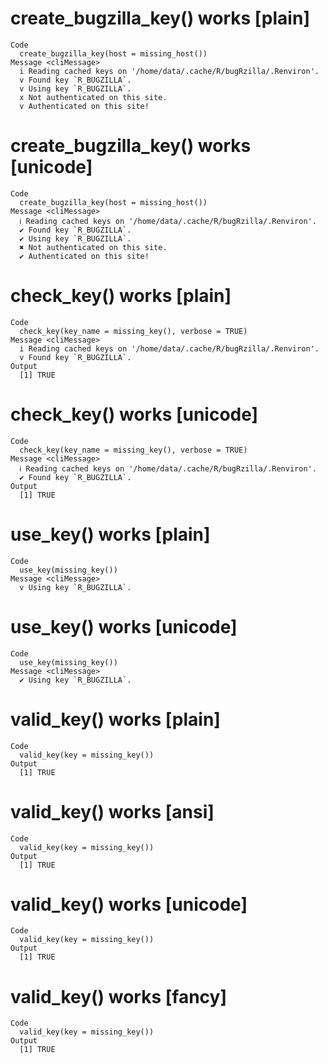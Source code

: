 # create_bugzilla_key() works [plain]

    Code
      create_bugzilla_key(host = missing_host())
    Message <cliMessage>
      i Reading cached keys on '/home/data/.cache/R/bugRzilla/.Renviron'.
      v Found key `R_BUGZILLA`.
      v Using key `R_BUGZILLA`.
      x Not authenticated on this site.
      v Authenticated on this site!

# create_bugzilla_key() works [unicode]

    Code
      create_bugzilla_key(host = missing_host())
    Message <cliMessage>
      ℹ Reading cached keys on '/home/data/.cache/R/bugRzilla/.Renviron'.
      ✔ Found key `R_BUGZILLA`.
      ✔ Using key `R_BUGZILLA`.
      ✖ Not authenticated on this site.
      ✔ Authenticated on this site!

# check_key() works [plain]

    Code
      check_key(key_name = missing_key(), verbose = TRUE)
    Message <cliMessage>
      i Reading cached keys on '/home/data/.cache/R/bugRzilla/.Renviron'.
      v Found key `R_BUGZILLA`.
    Output
      [1] TRUE

# check_key() works [unicode]

    Code
      check_key(key_name = missing_key(), verbose = TRUE)
    Message <cliMessage>
      ℹ Reading cached keys on '/home/data/.cache/R/bugRzilla/.Renviron'.
      ✔ Found key `R_BUGZILLA`.
    Output
      [1] TRUE

# use_key() works [plain]

    Code
      use_key(missing_key())
    Message <cliMessage>
      v Using key `R_BUGZILLA`.

# use_key() works [unicode]

    Code
      use_key(missing_key())
    Message <cliMessage>
      ✔ Using key `R_BUGZILLA`.

# valid_key() works [plain]

    Code
      valid_key(key = missing_key())
    Output
      [1] TRUE

# valid_key() works [ansi]

    Code
      valid_key(key = missing_key())
    Output
      [1] TRUE

# valid_key() works [unicode]

    Code
      valid_key(key = missing_key())
    Output
      [1] TRUE

# valid_key() works [fancy]

    Code
      valid_key(key = missing_key())
    Output
      [1] TRUE

